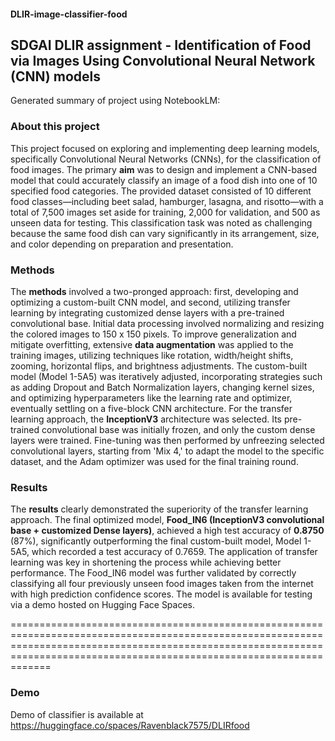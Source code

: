 #### DLIR-image-classifier-food
## SDGAI DLIR assignment - Identification of Food via Images Using Convolutional Neural Network (CNN) models

Generated summary of project using NotebookLM:

### About this project

This project focused on exploring and implementing deep learning models, specifically Convolutional Neural Networks (CNNs), for the classification of food images. The primary **aim** was to design and implement a CNN-based model that could accurately classify an image of a food dish into one of 10 specified food categories. The provided dataset consisted of 10 different food classes—including beet salad, hamburger, lasagna, and risotto—with a total of 7,500 images set aside for training, 2,000 for validation, and 500 as unseen data for testing. This classification task was noted as challenging because the same food dish can vary significantly in its arrangement, size, and color depending on preparation and presentation.


### Methods

The **methods** involved a two-pronged approach: first, developing and optimizing a custom-built CNN model, and second, utilizing transfer learning by integrating customized dense layers with a pre-trained convolutional base. Initial data processing involved normalizing and resizing the colored images to 150 x 150 pixels. To improve generalization and mitigate overfitting, extensive **data augmentation** was applied to the training images, utilizing techniques like rotation, width/height shifts, zooming, horizontal flips, and brightness adjustments. The custom-built model (Model 1-5A5) was iteratively adjusted, incorporating strategies such as adding Dropout and Batch Normalization layers, changing kernel sizes, and optimizing hyperparameters like the learning rate and optimizer, eventually settling on a five-block CNN architecture. For the transfer learning approach, the **InceptionV3** architecture was selected. Its pre-trained convolutional base was initially frozen, and only the custom dense layers were trained. Fine-tuning was then performed by unfreezing selected convolutional layers, starting from 'Mix 4,' to adapt the model to the specific dataset, and the Adam optimizer was used for the final training round.


### Results
The **results** clearly demonstrated the superiority of the transfer learning approach. The final optimized model, **Food\_IN6 (InceptionV3 convolutional base + customized Dense layers)**, achieved a high test accuracy of **0.8750** (87%), significantly outperforming the final custom-built model, Model 1-5A5, which recorded a test accuracy of 0.7659. The application of transfer learning was key in shortening the process while achieving better performance. The Food\_IN6 model was further validated by correctly classifying all four previously unseen food images taken from the internet with high prediction confidence scores. The model is available for testing via a demo hosted on Hugging Face Spaces.


===============================================================================================================================================================================================================================

### Demo

Demo of classifier is available at https://huggingface.co/spaces/Ravenblack7575/DLIRfood
